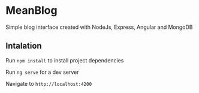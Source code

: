 # MeanBlog

Simple blog interface created with NodeJs, Express, Angular and MongoDB

## Intalation

Run `npm install` to install project dependencies

Run `ng serve` for a dev server

Navigate to `http://localhost:4200` 
